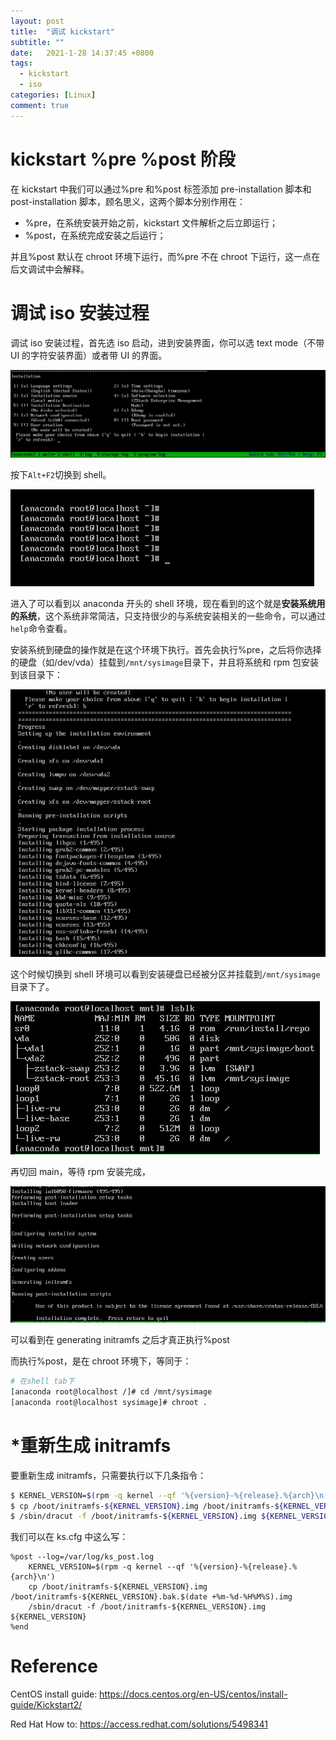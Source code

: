 ```yaml
---
layout: post
title:  "调试 kickstart"
subtitle: ""
date:   2021-1-28 14:37:45 +0800
tags:
  - kickstart
  - iso
categories: [Linux]
comment: true
---
```


# kickstart %pre %post 阶段

在 kickstart 中我们可以通过%pre 和%post 标签添加 pre-installation 脚本和 post-installation 脚本，顾名思义，这两个脚本分别作用在：

- %pre，在系统安装开始之前，kickstart 文件解析之后立即运行；
- %post，在系统完成安装之后运行；

并且%post 默认在 chroot 环境下运行，而%pre 不在 chroot 下运行，这一点在后文调试中会解释。

# 调试 iso 安装过程

调试 iso 安装过程，首先选 iso 启动，进到安装界面，你可以选 text mode（不带 UI 的字符安装界面）或者带 UI 的界面。

![image-20210128121159661](/pictures/image-20210128121159661.png)

按下`Alt+F2`切换到 shell。

![image-20210128121229975](/pictures/image-20210128121229975.png)

进入了可以看到以 anaconda 开头的 shell 环境，现在看到的这个就是**安装系统用的系统**，这个系统非常简洁，只支持很少的与系统安装相关的一些命令，可以通过`help`命令查看。

安装系统到硬盘的操作就是在这个环境下执行。首先会执行%pre，之后将你选择的硬盘（如/dev/vda）挂载到`/mnt/sysimage`目录下，并且将系统和 rpm 包安装到该目录下：

![image-20210128122224980](/pictures/image-20210128122224980.png)

这个时候切换到 shell 环境可以看到安装硬盘已经被分区并挂载到`/mnt/sysimage`目录下了。

![image-20210128122745534](/pictures/image-20210128122745534.png)

再切回 main，等待 rpm 安装完成，

![image-20210128122921882](/pictures/image-20210128122921882.png)

可以看到在 generating initramfs 之后才真正执行%post

而执行%post，是在 chroot 环境下，等同于：

```bash
# 在shell tab下
[anaconda root@localhost /]# cd /mnt/sysimage
[anaconda root@localhost sysimage]# chroot .
```

# *重新生成 initramfs

要重新生成 initramfs，只需要执行以下几条指令：

```bash
$ KERNEL_VERSION=$(rpm -q kernel --qf '%{version}-%{release}.%{arch}\n')
$ cp /boot/initramfs-${KERNEL_VERSION}.img /boot/initramfs-${KERNEL_VERSION}.bak.$(date +%m-%d-%H%M%S).img
$ /sbin/dracut -f /boot/initramfs-${KERNEL_VERSION}.img ${KERNEL_VERSION}
```

我们可以在 ks.cfg 中这么写：

```plain
%post --log=/var/log/ks_post.log
    KERNEL_VERSION=$(rpm -q kernel --qf '%{version}-%{release}.%{arch}\n')
    cp /boot/initramfs-${KERNEL_VERSION}.img /boot/initramfs-${KERNEL_VERSION}.bak.$(date +%m-%d-%H%M%S).img
    /sbin/dracut -f /boot/initramfs-${KERNEL_VERSION}.img ${KERNEL_VERSION}
%end
```

# Reference

CentOS install guide: https://docs.centos.org/en-US/centos/install-guide/Kickstart2/

Red Hat How to: https://access.redhat.com/solutions/5498341